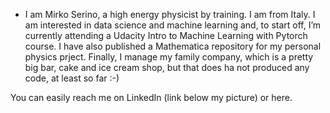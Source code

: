 - I am Mirko Serino, a high energy physicist by training. I am from Italy.
I am interested in data science and machine learning and, to start off, I’m currently attending a Udacity Intro to Machine Learning with Pytorch course.
I have also published a Mathematica repository for my personal physics prject. Finally, I manage my family company, which is a pretty big bar, cake and ice cream 
shop, but that does ha not produced any code, at least so far :-)

You can easily reach me on LinkedIn (link below my picture) or here.

<!---
mirkos86/mirkos86 is a ✨ special ✨ repository because its `README.md` (this file) appears on your GitHub profile.
You can click the Preview link to take a look at your changes.
--->
